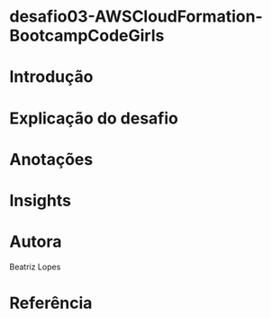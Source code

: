 # desafio03-AWSCloudFormation-BootcampCodeGirls

# Introdução

# Explicação do desafio

# Anotações

# Insights

# Autora
Beatriz Lopes

# Referência
